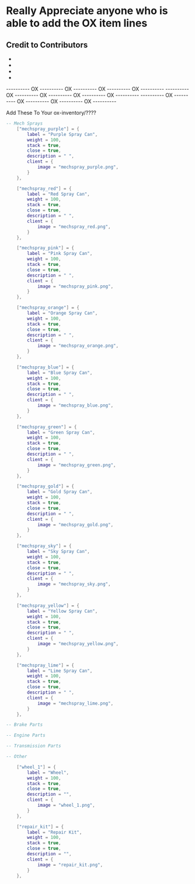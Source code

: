 
# Really Appreciate anyone who is able to add the OX item lines

## Credit to Contributors
 - 
 -
 -
 - 

---------- OX ---------- OX ---------- OX ---------- OX ----------
---------- OX ---------- OX ---------- OX ---------- OX ----------
---------- OX ---------- OX ---------- OX ---------- OX ----------

Add These To Your ox-inventory/????

```lua
-- Mech Sprays
	["mechspray_purple"] = {
		label = "Purple Spray Can",
		weight = 100,
		stack = true,
		close = true,
		description = " ",
		client = {
			image = "mechspray_purple.png",
		}
	},

	["mechspray_red"] = {
		label = "Red Spray Can",
		weight = 100,
		stack = true,
		close = true,
		description = " ",
		client = {
			image = "mechspray_red.png",
		}
	},

	["mechspray_pink"] = {
		label = "Pink Spray Can",
		weight = 100,
		stack = true,
		close = true,
		description = " ",
		client = {
			image = "mechspray_pink.png",
		}
	},

	["mechspray_orange"] = {
		label = "Orange Spray Can",
		weight = 100,
		stack = true,
		close = true,
		description = " ",
		client = {
			image = "mechspray_orange.png",
		}
	},

	["mechspray_blue"] = {
		label = "Blue Spray Can",
		weight = 100,
		stack = true,
		close = true,
		description = " ",
		client = {
			image = "mechspray_blue.png",
		}
	},

	["mechspray_green"] = {
		label = "Green Spray Can",
		weight = 100,
		stack = true,
		close = true,
		description = " ",
		client = {
			image = "mechspray_green.png",
		}
	},

	["mechspray_gold"] = {
		label = "Gold Spray Can",
		weight = 100,
		stack = true,
		close = true,
		description = " ",
		client = {
			image = "mechspray_gold.png",
		}
	},

	["mechspray_sky"] = {
		label = "Sky Spray Can",
		weight = 100,
		stack = true,
		close = true,
		description = " ",
		client = {
			image = "mechspray_sky.png",
		}
	},

	["mechspray_yellow"] = {
		label = "Yellow Spray Can",
		weight = 100,
		stack = true,
		close = true,
		description = " ",
		client = {
			image = "mechspray_yellow.png",
		}
	},

	["mechspray_lime"] = {
		label = "Lime Spray Can",
		weight = 100,
		stack = true,
		close = true,
		description = " ",
		client = {
			image = "mechspray_lime.png",
		}
	},
```
```lua
-- Brake Parts

```
```lua
-- Engine Parts

```
```lua
-- Transmission Parts

```
```lua
-- Other

```

```lua
	["wheel_1"] = {
		label = "Wheel",
		weight = 100,
		stack = true,
		close = true,
		description = "",
		client = {
			image = "wheel_1.png",
		}
	},

	["repair_kit"] = {
		label = "Repair Kit",
		weight = 100,
		stack = true,
		close = true,
		description = "",
		client = {
			image = "repair_kit.png",
		}
	},
```